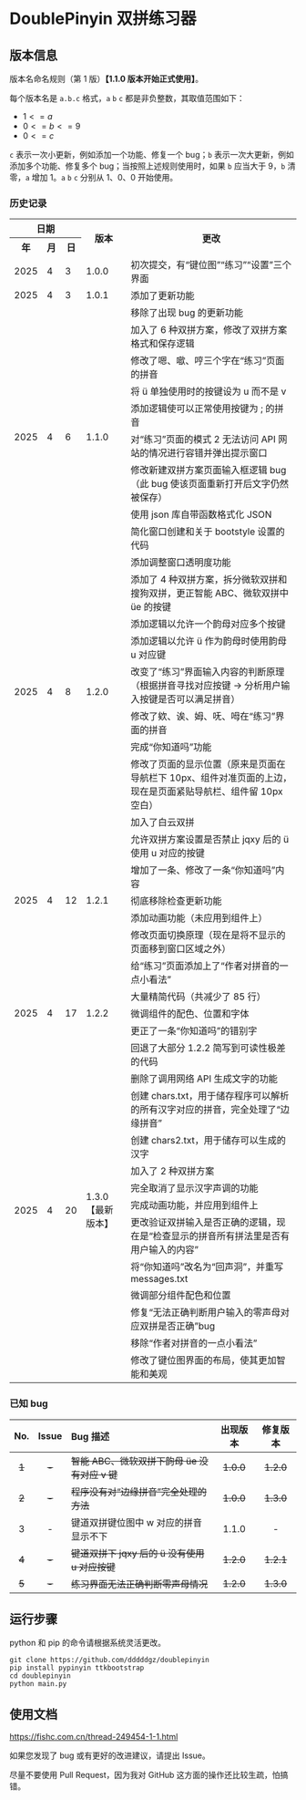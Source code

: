 # DoublePinyin 双拼练习器

## 版本信息

版本名命名规则（第 1 版）**【1.1.0 版本开始正式使用】**。

每个版本名是 `a.b.c` 格式，`a` `b` `c` 都是非负整数，其取值范围如下：

- $1 <= a$
- $0 <= b <= 9$
- $0 <= c$

`c` 表示一次小更新，例如添加一个功能、修复一个 bug；`b` 表示一次大更新，例如添加多个功能、修复多个 bug；当按照上述规则使用时，如果 `b` 应当大于 9，`b` 清零，`a` 增加 1。`a` `b` `c` 分别从 1、0、0 开始使用。

### 历史记录

<table>
  <tr>
    <th colspan=3>日期</th>
    <th rowspan=2>版本</th>
    <th rowspan=2>更改</th>
  </tr>
  <tr>
    <th>年</th>
    <th>月</th>
    <th>日</th>
  </tr>
  <tr>
    <td>2025</td>
    <td>4</td>
    <td>3</td>
    <td>1.0.0</td>
    <td>初次提交，有“键位图”“练习”“设置”三个界面</td>
  </tr>
  <tr>
    <td>2025</td>
    <td>4</td>
    <td>3</td>
    <td>1.0.1</td>
    <td>添加了更新功能</td>
  </tr>
  <tr>
    <td rowspan=10>2025</td>
    <td rowspan=10>4</td>
    <td rowspan=10>6</td>
    <td rowspan=10>1.1.0</td>
    <td>移除了出现 bug 的更新功能</td>
  </tr>
  <tr><td>加入了 6 种双拼方案，修改了双拼方案格式和保存逻辑</td></tr>
  <tr><td>修改了嗯、噷、哼三个字在“练习”页面的拼音</td></tr>
  <tr><td>将 ü 单独使用时的按键设为 u 而不是 v</td></tr>
  <tr><td>添加逻辑使可以正常使用按键为 ; 的拼音</td></tr>
  <tr><td>对“练习”页面的模式 2 无法访问 API 网站的情况进行容错并弹出提示窗口</td></tr>
  <tr><td>修改新建双拼方案页面输入框逻辑 bug（此 bug 使该页面重新打开后文字仍然被保存）</td></tr>
  <tr><td>使用 json 库自带函数格式化 JSON</td></tr>
  <tr><td>简化窗口创建和关于 bootstyle 设置的代码</td></tr>
  <tr><td>添加调整窗口透明度功能</td></tr>
  <tr>
    <td rowspan=7>2025</td>
    <td rowspan=7>4</td>
    <td rowspan=7>8</td>
    <td rowspan=7>1.2.0</td>
    <td>添加了 4 种双拼方案，拆分微软双拼和搜狗双拼，更正智能 ABC、微软双拼中 üe 的按键</td>
  </tr>
  <tr><td>添加逻辑以允许一个韵母对应多个按键</td></tr>
  <tr><td>添加逻辑以允许 ü 作为韵母时使用韵母 u 对应键</td></tr>
  <tr><td>改变了“练习”界面输入内容的判断原理（根据拼音寻找对应按键 -> 分析用户输入按键是否可以满足拼音）</td></tr>
  <tr><td>修改了欸、诶、姆、呒、呣在“练习”界面的拼音</td></tr>
  <tr><td>完成“你知道吗”功能</td></tr>
  <tr><td>修改了页面的显示位置（原来是页面在导航栏下 10px、组件对准页面的上边，现在是页面紧贴导航栏、组件留 10px 空白）</td></tr>
  <tr>
    <td rowspan=7>2025</td>
    <td rowspan=7>4</td>
    <td rowspan=7>12</td>
    <td rowspan=7>1.2.1</td>
    <td>加入了白云双拼</td>
  </tr>
  <tr><td>允许双拼方案设置是否禁止 jqxy 后的 ü 使用 u 对应的按键</td></tr>
  <tr><td>增加了一条、修改了一条“你知道吗”内容</td></tr>
  <tr><td>彻底移除检查更新功能</td></tr>
  <tr><td>添加动画功能（未应用到组件上）</td></tr>
  <tr><td>修改页面切换原理（现在是将不显示的页面移到窗口区域之外）</td></tr>
  <tr><td>给“练习”页面添加上了“作者对拼音的一点小看法”</td></tr>
  <tr>
    <td rowspan=3>2025</td>
    <td rowspan=3>4</td>
    <td rowspan=3>17</td>
    <td rowspan=3>1.2.2</td>
    <td>大量精简代码（共减少了 85 行）</td>
  </tr>
  <tr><td>微调组件的配色、位置和字体</td></tr>
  <tr><td>更正了一条“你知道吗”的错别字</td></tr>
  <tr>
    <td rowspan=13>2025</td>
    <td rowspan=13>4</td>
    <td rowspan=13>20</td>
    <td rowspan=13>1.3.0【最新版本】</td>
    <td>回退了大部分 1.2.2 简写到可读性极差的代码</td>
  </tr>
  <tr><td>删除了调用网络 API 生成文字的功能</td></tr>
  <tr><td>创建 chars.txt，用于储存程序可以解析的所有汉字对应的拼音，完全处理了“边缘拼音”</td></tr>
  <tr><td>创建 chars2.txt，用于储存可以生成的汉字</td></tr>
  <tr><td>加入了 2 种双拼方案</td></tr>
  <tr><td>完全取消了显示汉字声调的功能</td></tr>
  <tr><td>完成动画功能，并应用到组件上</td></tr>
  <tr><td>更改验证双拼输入是否正确的逻辑，现在是“检查显示的拼音所有拼法里是否有用户输入的内容”</td></tr>
  <tr><td>将“你知道吗”改名为“回声洞”，并重写 messages.txt</td></tr>
  <tr><td>微调部分组件配色和位置</td></tr>
  <tr><td>修复“无法正确判断用户输入的零声母对应双拼是否正确”bug</td></tr>
  <tr><td>移除“作者对拼音的一点小看法”</td></tr>
  <tr><td>修改了键位图界面的布局，使其更加智能和美观</td></tr>
</table>

### 已知 bug

| No. | Issue | Bug 描述                                       | 出现版本 | 修复版本 |
|:---:|:-----:|:-----------------------------------------------|:--------:|:--------:|
|~~1~~| ~~-~~ | ~~智能 ABC、微软双拼下韵母 üe 没有对应 v 键~~  |~~1.0.0~~ |~~1.2.0~~ |
|~~2~~| ~~-~~ | ~~程序没有对“边缘拼音”完全处理的方法~~         |~~1.0.0~~ |~~1.3.0~~ | 
|  3  |   -   | 键道双拼键位图中 w 对应的拼音显示不下          |  1.1.0   |    -     |
|~~4~~| ~~-~~ | ~~键道双拼下 jqxy 后的 ü 没有使用 u 对应按键~~ |~~1.2.0~~ |~~1.2.1~~ |
|~~5~~| ~~-~~ | ~~练习界面无法正确判断零声母情况~~             |~~1.2.0~~ |~~1.3.0~~ |

## 运行步骤

python 和 pip 的命令请根据系统灵活更改。

```
git clone https://github.com/dddddgz/doublepinyin
pip install pypinyin ttkbootstrap
cd doublepinyin
python main.py
```

## 使用文档

https://fishc.com.cn/thread-249454-1-1.html

如果您发现了 bug 或有更好的改进建议，请提出 Issue。

尽量不要使用 Pull Request，因为我对 GitHub 这方面的操作还比较生疏，怕搞错。
